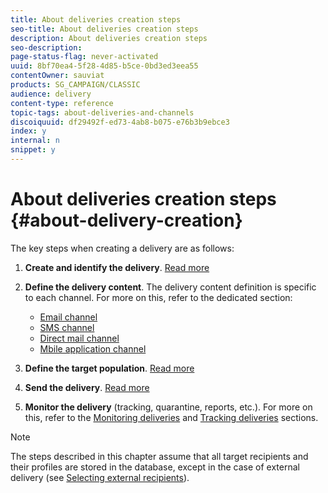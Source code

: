 ```yaml
---
title: About deliveries creation steps
seo-title: About deliveries creation steps
description: About deliveries creation steps
seo-description: 
page-status-flag: never-activated
uuid: 8bf70ea4-5f28-4d85-b5ce-0bd3ed3eea55
contentOwner: sauviat
products: SG_CAMPAIGN/CLASSIC
audience: delivery
content-type: reference
topic-tags: about-deliveries-and-channels
discoiquuid: df29492f-ed73-4ab8-b075-e76b3b9ebce3
index: y
internal: n
snippet: y
---
```


# About deliveries creation steps {#about-delivery-creation}

The key steps when creating a delivery are as follows:

1. **Create and identify the delivery**. [Read more](../../delivery/using/steps-create-and-identify-the-delivery.md)

1. **Define the delivery content**. The delivery content definition is specific to each channel. For more on this, refer to the dedicated section:

    * [Email channel](../../delivery/using/defining-the-email-content.md)
    * [SMS channel](../../delivery/using/sms-channel.md#defining-the-sms-content)
    * [Direct mail channel](../../delivery/using/defining-the-direct-mail-content.md)
    * [Mbile application channel](../../delivery/using/about-mobile-app-channel.md)

1. **Define the target population**. [Read more](../../delivery/using/steps-defining-the-target-population.md)

1. **Send the delivery**. [Read more](../../delivery/using/steps-sending-the-delivery.md)

1. **Monitor the delivery** (tracking, quarantine, reports, etc.). For more on this, refer to the [Monitoring deliveries](../../delivery/using/monitoring-a-delivery.md) and [Tracking deliveries](../../delivery/using/about-message-tracking.md) sections.

>[!NOTE]
>
>The steps described in this chapter assume that all target recipients and their profiles are stored in the database, except in the case of external delivery (see [Selecting external recipients](../../delivery/using/steps-defining-the-target-population.md#selecting-external-recipients)).
